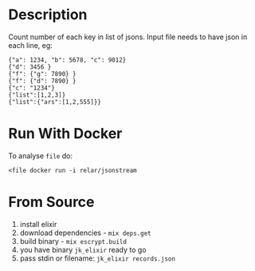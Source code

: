 # Description

Count number of each key in list of jsons. Input file needs to have json in each line, eg:

```
{"a": 1234, "b": 5678, "c": 9012}
{"d": 3456 }
{"f": {"g": 7890} }
{"f": {"d": 7890} }
{"c": "1234"}
{"list":[1,2,3]}
{"list":{"ars":[1,2,555]}}
```

# Run With Docker

To analyse `file` do:

```
<file docker run -i relar/jsonstream
```
# From Source

1. install elixir
1. download dependencies - `mix deps.get`
1. build binary - `mix escrypt.build`
1. you have binary `jk_elixir` ready to go
1. pass stdin or filename: `jk_elixir records.json`
